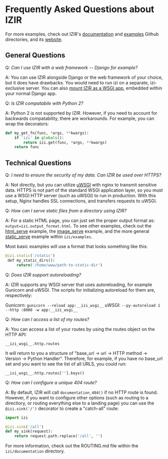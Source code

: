 # Frequently Asked Questions about IZIR

For more examples, check out IZIR's [documentation](https://github.com/izi-global/izir/tree/develop/documentation) and [examples](https://github.com/izi-global/izir/tree/develop/examples) Github directories, and its [website](http://www.izi.rest/).

## General Questions

Q: *Can I use IZIR with a web framework -- Django for example?*

A: You can use IZIR alongside Django or the web framework of your choice, but it does have drawbacks. You would need to run izi on a separate, izi-exclusive server. You can also [mount IZIR as a WSGI app](https://pythonhosted.org/django-wsgi/embedded-apps.html), embedded within your normal Django app. 

Q: *Is IZIR compatabile with Python 2?*

A: Python 2 is not supported by IZIR. However, if you need to account for backwards compatability, there are workarounds. For example, you can wrap the decorators: 

```Python 
def my_get_fn(func, *args, **kwargs):
    if 'izi' in globals():
        return izi.get(func, *args, **kwargs)
    return func
```

## Technical Questions

Q: *I need to ensure the security of my data. Can IZIR be used over HTTPS?*

A: Not directly, but you can utilize [uWSGI](https://uwsgi-docs.readthedocs.io/en/latest/) with nginx to transmit sensitive data. HTTPS is not part of the standard WSGI application layer, so you must use a WSGI HTTP server (such as uWSGI) to run in production. With this setup, Nginx handles SSL connections, and transfers requests to uWSGI.

Q:  *How can I serve static files from a directory using IZIR?*

A: For a static HTML page, you can just set the proper output format as: `output=izi.output_format.html`. To see other examples, check out the [html_serve](https://github.com/izi-global/izir/blob/develop/examples/html_serve.py) example, the [image_serve](https://github.com/izi-global/izir/blob/develop/examples/image_serve.py) example, and the more general [static_serve](https://github.com/izi-global/izir/blob/develop/examples/static_serve.py) example within `izi/examples`.

Most basic examples will use a format that looks something like this: 

```Python
@izi.static('/static')
￼def my_static_dirs():
￼    return('/home/www/path-to-static-dir')
```

Q: *Does IZIR support autoreloading?*

A: IZIR supports any WSGI server that uses autoreloading, for example Gunicorn and uWSGI. The scripts for initializing autoreload for them are, respectively:

Gunicorn: `gunicorn --reload app:__izi_wsgi__`
uWSGI: `--py-autoreload 1 --http :8000 -w app:__izi_wsgi__`

Q: *How can I access a list of my routes?*

A: You can access a list of your routes by using the routes object on the HTTP API:

`__izi_wsgi__.http.routes`

It will return to you a structure of "base_url -> url -> HTTP method -> Version -> Python Handler". Therefore, for example, if you have no base_url set and you want to see the list of all URLS, you could run: 

`__izi_wsgi__.http.routes[''].keys()`

Q: *How can I configure a unique 404 route?*

A: By default, IZIR will call `documentation_404()` if no HTTP route is found. However, if you want to configure other options (such as routing to a directiory, or routing everything else to a landing page) you can use the `@izi.sink('/')` decorator to create a "catch-all" route:

```Python 
import izi

@izi.sink('/all')
def my_sink(request):
    return request.path.replace('/all', '')
```

For more information, check out the ROUTING.md file within the `izi/documentation` directory.
